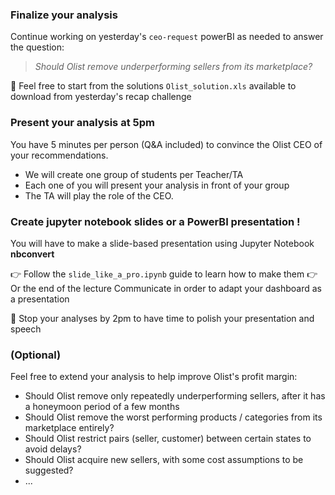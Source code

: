 ### Finalize your analysis

Continue working on yesterday's `ceo-request` powerBI as needed to answer the question:

> _Should Olist remove underperforming sellers from its marketplace?_

🚀 Feel free to start from the solutions `Olist_solution.xls` available to download from yesterday's recap challenge

### Present your analysis at 5pm

You have 5 minutes per person (Q&A included) to convince the Olist CEO of your recommendations.

- We will create one group of students per Teacher/TA
- Each one of you will present your analysis in front of your group
- The TA will play the role of the CEO.

### Create jupyter notebook slides or a PowerBI presentation !

You will have to make a slide-based presentation using Jupyter Notebook **nbconvert**

👉 Follow the `slide_like_a_pro.ipynb` guide to learn how to make them
👉 Or the end of the lecture Communicate in order to adapt your dashboard as a presentation

🏁 Stop your analyses by 2pm to have time to polish your presentation and speech


### (Optional)

Feel free to extend your analysis to help improve Olist's profit margin:

- Should Olist remove only repeatedly underperforming sellers, after it has a honeymoon period of a few months
- Should Olist remove the worst performing products / categories from its marketplace entirely?
- Should Olist restrict  pairs (seller, customer) between certain states to avoid delays?
- Should Olist acquire new sellers, with some cost assumptions to be suggested?
- ...
